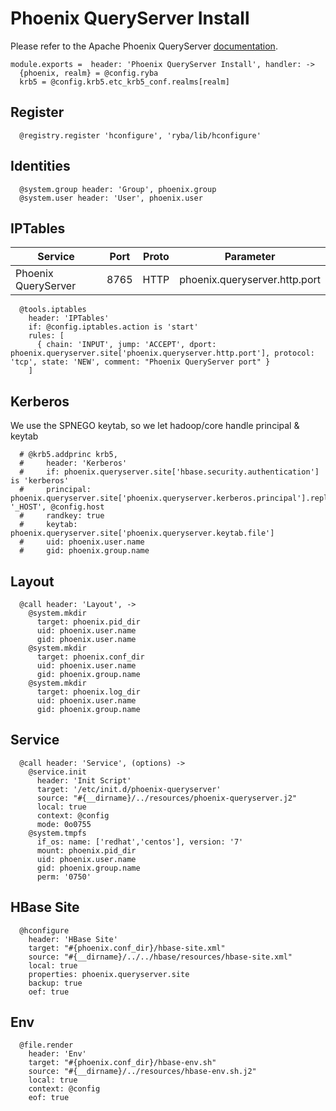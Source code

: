 
# Phoenix QueryServer Install

Please refer to the Apache Phoenix QueryServer [documentation][phoenix-doc].

    module.exports =  header: 'Phoenix QueryServer Install', handler: ->
      {phoenix, realm} = @config.ryba
      krb5 = @config.krb5.etc_krb5_conf.realms[realm]

## Register

      @registry.register 'hconfigure', 'ryba/lib/hconfigure'

## Identities

      @system.group header: 'Group', phoenix.group
      @system.user header: 'User', phoenix.user

## IPTables

  | Service             | Port  | Proto  | Parameter                     |
  |---------------------|-------|--------|-------------------------------|
  | Phoenix QueryServer | 8765  | HTTP   | phoenix.queryserver.http.port |

      @tools.iptables
        header: 'IPTables'
        if: @config.iptables.action is 'start'
        rules: [
          { chain: 'INPUT', jump: 'ACCEPT', dport: phoenix.queryserver.site['phoenix.queryserver.http.port'], protocol: 'tcp', state: 'NEW', comment: "Phoenix QueryServer port" }
        ]

## Kerberos

We use the SPNEGO keytab, so we let hadoop/core handle principal & keytab

      # @krb5.addprinc krb5,
      #     header: 'Kerberos'
      #     if: phoenix.queryserver.site['hbase.security.authentication'] is 'kerberos'
      #     principal: phoenix.queryserver.site['phoenix.queryserver.kerberos.principal'].replace '_HOST', @config.host
      #     randkey: true
      #     keytab: phoenix.queryserver.site['phoenix.queryserver.keytab.file']
      #     uid: phoenix.user.name
      #     gid: phoenix.group.name

## Layout

      @call header: 'Layout', ->
        @system.mkdir
          target: phoenix.pid_dir
          uid: phoenix.user.name
          gid: phoenix.user.name
        @system.mkdir
          target: phoenix.conf_dir
          uid: phoenix.user.name
          gid: phoenix.group.name
        @system.mkdir
          target: phoenix.log_dir
          uid: phoenix.user.name
          gid: phoenix.group.name

## Service

      @call header: 'Service', (options) ->
        @service.init
          header: 'Init Script'
          target: '/etc/init.d/phoenix-queryserver'
          source: "#{__dirname}/../resources/phoenix-queryserver.j2"
          local: true
          context: @config
          mode: 0o0755
        @system.tmpfs
          if_os: name: ['redhat','centos'], version: '7'
          mount: phoenix.pid_dir
          uid: phoenix.user.name
          gid: phoenix.group.name
          perm: '0750'

## HBase Site

      @hconfigure
        header: 'HBase Site'
        target: "#{phoenix.conf_dir}/hbase-site.xml"
        source: "#{__dirname}/../../hbase/resources/hbase-site.xml"
        local: true
        properties: phoenix.queryserver.site
        backup: true
        oef: true

## Env

      @file.render
        header: 'Env'
        target: "#{phoenix.conf_dir}/hbase-env.sh"
        source: "#{__dirname}/../resources/hbase-env.sh.j2"
        local: true
        context: @config
        eof: true

[phoenix-doc]: https://phoenix.apache.org/server
